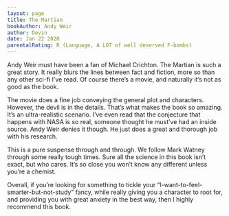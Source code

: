 ```yaml
---
layout: page
title: The Martian
bookAuthor: Andy Weir
author: Devin
date: Jan 22 2020
parentalRating: R (Language, A LOT of well deserved F-bombs)
---
```

Andy Weir must have been a fan of Michael Crichton. The Martian is such a great story. It really blurs the lines between fact and fiction, more so than any other sci-fi I’ve read. Of course there’s a movie, and naturally it’s not as good as the book.

The movie does a fine job conveying the general plot and characters. However, the devil is in the details. That’s what makes the book so amazing. It’s an ultra-realistic scenario. I’ve even read that the conjecture that happens with NASA is so real, someone thought he must’ve had an inside source. Andy Weir denies it though. He just does a great and thorough job with his research. 

This is a pure suspense through and through. We follow Mark Watney through some really tough times. Sure all the science in this book isn’t exact, but who cares. It’s so close you won’t know any different unless you’re a chemist. 

Overall, if you’re looking for something to tickle your “I-want-to-feel-smarter-but-not-study” fancy, while really giving you a character to root for, and providing you with great anxiety in the best way, then I highly recommend this book.
